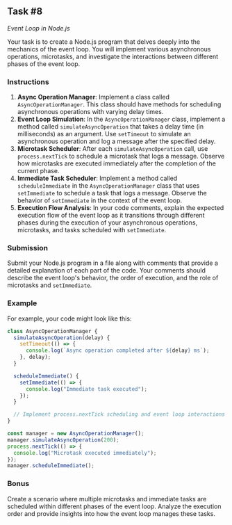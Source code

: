 ## Task #8
*Event Loop in Node.js*

Your task is to create a Node.js program that delves deeply into the mechanics of the event loop. You will implement various asynchronous operations, microtasks, and investigate the interactions between different phases of the event loop.

### Instructions
1. **Async Operation Manager**: Implement a class called `AsyncOperationManager`. This class should have methods for scheduling asynchronous operations with varying delay times.
2. **Event Loop Simulation**: In the `AsyncOperationManager` class, implement a method called `simulateAsyncOperation` that takes a delay time (in milliseconds) as an argument. Use `setTimeout` to simulate an asynchronous operation and log a message after the specified delay.
3. **Microtask Scheduler**: After each `simulateAsyncOperation` call, use `process.nextTick` to schedule a microtask that logs a message. Observe how microtasks are executed immediately after the completion of the current phase.
4. **Immediate Task Scheduler**: Implement a method called `scheduleImmediate` in the `AsyncOperationManager` class that uses `setImmediate` to schedule a task that logs a message. Observe the behavior of `setImmediate` in the context of the event loop.
5. **Execution Flow Analysis**: In your code comments, explain the expected execution flow of the event loop as it transitions through different phases during the execution of your asynchronous operations, microtasks, and tasks scheduled with `setImmediate`.

### Submission
Submit your Node.js program in a file along with comments that provide a detailed explanation of each part of the code. Your comments should describe the event loop's behavior, the order of execution, and the role of microtasks and `setImmediate`.

### Example
For example, your code might look like this:
```javascript
class AsyncOperationManager {
  simulateAsyncOperation(delay) {
    setTimeout(() => {
      console.log(`Async operation completed after ${delay} ms`);
    }, delay);
  }

  scheduleImmediate() {
    setImmediate(() => {
      console.log("Immediate task executed");
    });
  }

  // Implement process.nextTick scheduling and event loop interactions
}

const manager = new AsyncOperationManager();
manager.simulateAsyncOperation(200);
process.nextTick(() => {
  console.log("Microtask executed immediately");
});
manager.scheduleImmediate();
```

### Bonus
Create a scenario where multiple microtasks and immediate tasks are scheduled within different phases of the event loop. Analyze the execution order and provide insights into how the event loop manages these tasks.